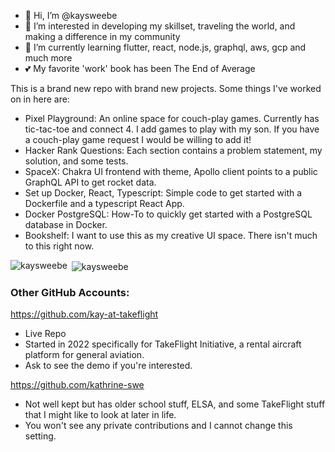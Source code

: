 - 👋 Hi, I’m @kaysweebe
- 👀 I’m interested in developing my skillset, traveling the world, and making a difference in my community
- 🌱 I’m currently learning flutter, react, node.js, graphql, aws, gcp and much more
- 💕 My favorite 'work' book has been The End of Average

This is a brand new repo with brand new projects. Some things I've worked on in here are:
- Pixel Playground: An online space for couch-play games. Currently has tic-tac-toe and connect 4. I add games to play with my son. If you have a couch-play game request I would be willing to add it!
- Hacker Rank Questions: Each section contains a problem statement, my solution, and some tests.
- SpaceX: Chakra UI frontend with theme, Apollo client points to a public GraphQL API to get rocket data.
- Set up Docker, React, Typescript: Simple code to get started with a Dockerfile and a typescript React App.
- Docker PostgreSQL: How-To to quickly get started with a PostgreSQL database in Docker.
- Bookshelf: I want to use this as my creative UI space. There isn't much to this right now. 

<p><img align="left" src="https://github-readme-stats.vercel.app/api/top-langs?username=kaysweebe&show_icons=true&locale=en&layout=compact" alt="kaysweebe" /></p>

<p>&nbsp;<img align="center" src="https://github-readme-stats.vercel.app/api?username=kaysweebe&show_icons=true&locale=en" alt="kaysweebe" /></p>

### Other GitHub Accounts:

https://github.com/kay-at-takeflight
- Live Repo
- Started in 2022 specifically for TakeFlight Initiative, a rental aircraft platform for general aviation.
- Ask to see the demo if you're interested.

https://github.com/kathrine-swe
- Not well kept but has older school stuff, ELSA, and some TakeFlight stuff that I might like to look at later in life.
- You won't see any private contributions and I cannot change this setting.

<!---
kaysweebe/kaysweebe is a ✨ special ✨ repository because its `README.md` (this file) appears on your GitHub profile.
You can click the Preview link to take a look at your changes.
--->
